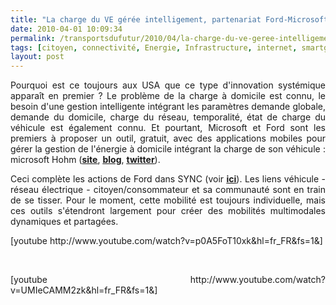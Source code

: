 ```yaml
---
title: "La charge du VE gérée intelligement, partenariat Ford-Microsoft (Hohm)"
date: 2010-04-01 10:09:34
permalink: /transportsdufutur/2010/04/la-charge-du-ve-geree-intelligement-partenariat-fordmicrosoft-hohm.html
tags: [citoyen, connectivité, Energie, Infrastructure, internet, smartgrid, téléphone, TIC, VE]
layout: post
---
```


<p style="text-align: justify">Pourquoi est ce toujours aux USA que ce type d'innovation systémique apparaît en premier ? Le problème de la charge à domicile est connu, le besoin d'une gestion intelligente intégrant les paramètres demande globale, demande du domicile, charge du réseau, temporalité, état de charge du véhicule est également connu. Et pourtant, Microsoft et Ford sont les premiers à proposer un outil, gratuit, avec des applications mobiles pour gérer la gestion de l'énergie à domicile intégrant la charge de son véhicule : microsoft Hohm (<strong><span style="text-decoration: underline"><a href="http://www.microsoft-hohm.com/default.aspx" target="_blank">site</a></span></strong>, <strong><span style="text-decoration: underline"><a href="http://ow.ly/1toKr" target="_blank">blog</a></span></strong>, <strong><span style="text-decoration: underline"><a href="http://twitter.com/microsofthohm" target="_blank">twitter</a></span></strong>).</p> <p style="text-align: justify"> </p>  <!--more-->  <p style="text-align: justify">Ceci complète les actions de Ford dans SYNC (voir <strong><span style="text-decoration: underline"><a href="https://gabrielplassat.github.io/transportsdufutur/2010/01/lesprit-twitter-et-apps-iphone-souffle-sur-lautomobile.html" target="_blank">ici</a></span></strong>). Les liens véhicule - réseau électrique - citoyen/consommateur et sa communauté sont en train de se tisser. Pour le moment, cette mobilité est toujours individuelle, mais ces outils s'étendront largement pour créer des mobilités multimodales dynamiques et partagées.</p>  [youtube http://www.youtube.com/watch?v=p0A5FoT10xk&hl=fr_FR&fs=1&] <p style="text-align: justify"> </p> <p style="text-align: justify">  [youtube http://www.youtube.com/watch?v=UMIeCAMM2zk&hl=fr_FR&fs=1&]</p>
